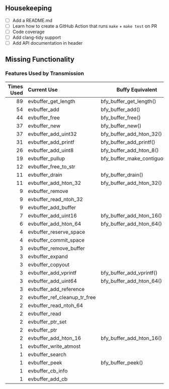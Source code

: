 ## Housekeeping

- [ ] Add a README.md
- [ ] Learn how to create a GitHub Action that runs `make` + `make test` on PR
- [ ] Code coverage
- [ ] Add clang-tidy support
- [ ] Add API documentation in header

## Missing Functionality

### Features Used by Transmission

| Times Used | Current Use                    | Buffy Equivalent             |
|-----------:|:-------------------------------|------------------------------|
| 89         | evbuffer_get_length            | bfy_buffer_get_length()      |
| 54         | evbuffer_add                   | bfy_buffer_add()             |
| 44         | evbuffer_free                  | bfy_buffer_free()            |
| 37         | evbuffer_new                   | bfy_buffer_new()             |
| 37         | evbuffer_add_uint32            | bfy_buffer_add_hton_32()     |
| 31         | evbuffer_add_printf            | bfy_buffer_add_printf()      |
| 26         | evbuffer_add_uint8             | bfy_buffer_add_hton_8()      |
| 19         | evbuffer_pullup                | bfy_buffer_make_contiguous() |
| 12         | evbuffer_free_to_str           | |
| 11         | evbuffer_drain                 | bfy_buffer_drain()           |
| 11         | evbuffer_add_hton_32           | bfy_buffer_add_hton_32()     |
| 9          | evbuffer_remove                | |
| 9          | evbuffer_read_ntoh_32          | |
| 9          | evbuffer_add_buffer            | |
| 7          | evbuffer_add_uint16            | bfy_buffer_add_hton_16()     |
| 6          | evbuffer_add_hton_64           | bfy_buffer_add_hton_64()     |
| 4          | evbuffer_reserve_space         | |
| 4          | evbuffer_commit_space          | |
| 3          | evbuffer_remove_buffer         | |
| 3          | evbuffer_expand                | |
| 3          | evbuffer_copyout               | |
| 3          | evbuffer_add_vprintf           | bfy_buffer_add_vprintf()     |
| 3          | evbuffer_add_uint64            | bfy_buffer_add_hton_64()     |
| 3          | evbuffer_add_reference         | |
| 2          | evbuffer_ref_cleanup_tr_free   | |
| 2          | evbuffer_read_ntoh_64          | |
| 2          | evbuffer_read                  | |
| 2          | evbuffer_ptr_set               | |
| 2          | evbuffer_ptr                   | |
| 2          | evbuffer_add_hton_16           | bfy_buffer_add_hton_16()     |
| 1          | evbuffer_write_atmost          | |
| 1          | evbuffer_search                | |
| 1          | evbuffer_peek                  | bfy_buffer_peek()            |
| 1          | evbuffer_cb_info               | |
| 1          | evbuffer_add_cb                | |
 

